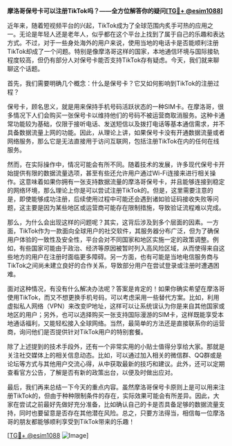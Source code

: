**摩洛哥保号卡可以注册TikTok吗？——全方位解答你的疑问[[TG💪+ @esim1088](https://t.me/s/esim1088)]**

近年来，随着短视频平台的兴起，TikTok成为了全球范围内炙手可热的应用之一。无论是年轻人还是老年人，似乎都在这个平台上找到了属于自己的乐趣和表达方式。不过，对于一些身处海外的用户来说，使用当地的电话卡是否能顺利注册TikTok却成了一个问题。特别是像摩洛哥这样的国家，本地通信环境与国际接轨程度较高，但仍有部分人对保号卡能否支持TikTok存有疑虑。今天，我们就来聊聊这个话题。

首先，我们需要明确几个概念：什么是保号卡？它又如何影响到TikTok的注册过程？

保号卡，顾名思义，就是用来保持手机号码活跃状态的一种SIM卡。在摩洛哥，很多情况下人们会购买一张保号卡以维持他们的号码不被运营商取消服务。这种卡通常功能较为基础，仅限于接听电话、发送短信以及拨打电话等基本通信需求，并不具备数据流量上网的功能。因此，从理论上讲，如果保号卡没有开通数据流量或者网络服务，那么它是无法直接用于访问互联网，包括注册TikTok在内的任何在线服务。

然而，在实际操作中，情况可能会有所不同。随着技术的发展，许多现代保号卡开始提供有限的数据流量选项，甚至有些还允许用户通过Wi-Fi连接来进行相关操作。这意味着如果你拥有一张支持数据流量的摩洛哥保号卡，并且能够连接到稳定的网络环境，那么理论上你是可以尝试注册TikTok的。但是，这里需要注意的是，即使能够成功注册，后续使用过程中可能还会遇到诸如验证码接收失败等问题，这主要是因为某些地区或运营商可能存在限制措施，导致验证流程难以完成。

那么，为什么会出现这样的问题呢？其实，这背后涉及到多个层面的因素。一方面，TikTok作为一款面向全球用户的社交软件，其服务器分布广泛，但为了确保用户体验的一致性及安全性，平台会对不同国家和地区实施一定的政策调整。例如，有些国家可能由于政治、经济等原因被暂时列入高风险区域，从而使得来自这些地方的用户在注册时面临更多障碍。另一方面，也有可能是当地电信服务商与TikTok之间尚未建立良好的合作关系，导致部分用户在尝试登录或注册时遭遇困难。

面对这种情况，有没有什么解决办法呢？答案是肯定的！如果你确实希望在摩洛哥使用TikTok，而又不想更换手机号码，可以考虑采用一些替代方案。比如，利用虚拟私人网络（VPN）来改变IP地址，这样可以让系统误认为你是来自其他国家或地区的用户；另外，也可以选择购买一张支持国际漫游的SIM卡，这样既能享受本地通话福利，又能轻松接入全球网络。当然，最简单的方法还是直接联系你的运营商，询问他们是否提供针对TikTok用户的特别套餐。

除了上述提到的技术手段外，还有一个非常实用的小贴士值得分享给大家。那就是关注社交媒体上的相关信息动态。比如，可以通过加入相关的微信群、QQ群或是论坛等方式与其他用户交流心得，从中获取最新的技巧和建议。此外，还可以定期查看官方公告，了解是否有新的政策出台，以便及时做出应对。

最后，我们再来总结一下今天的重点内容。虽然摩洛哥保号卡原则上是可以用来注册TikTok的，但由于种种限制条件的存在，实际效果可能会有所差异。因此，大家在尝试之前最好先做好充分准备，比如确认自己的卡是否具备足够的数据流量支持，同时也要留意是否存在其他潜在风险。总之，只要方法得当，相信每一位摩洛哥的朋友都能够顺利享受到TikTok带来的乐趣！

[[TG💪+ @esim1088](https://t.me/s/esim1088) ![Image](https://i.postimg.cc/4NQfJmqS/Snipaste-2025-05-13-00-14-12.png)]